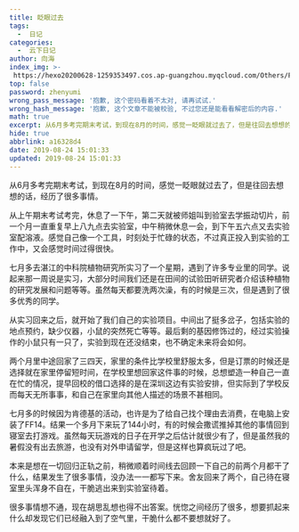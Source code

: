 ```yaml
---
title: 眨眼过去
tags:
  -  日记
categories:
  -  云下日记
author: 向海
index_img: >-
 https://hexo20200628-1259353497.cos.ap-guangzhou.myqcloud.com/Others/Fluid/about.png
top: false
password: zhenyumi
wrong_pass_message: '抱歉, 这个密码看着不太对, 请再试试.'
wrong_hash_message: '抱歉, 这个文章不能被校验, 不过您还是能看看解密后的内容.'
math: true
excerpt: 从6月多考完期末考试，到现在8月的时间，感觉一眨眼就过去了，但是往回去想想的话，经历了很多事情。
hide: true
abbrlink: a16328d4
date: 2019-08-24 15:01:33
updated: 2019-08-24 15:01:33
---
```


从6月多考完期末考试，到现在8月的时间，感觉一眨眼就过去了，但是往回去想想的话，经历了很多事情。

从上午期末考试考完，休息了一下午，第二天就被师姐叫到验室去学振动切片，前一个月一直重复早上八九点去实验室，中午稍微休息一会，到下午五六点又去实验室配溶液。感觉自己像一个工具，时刻处于忙碌的状态，不过真正投入到实验的工作中，又会感觉时间过得很快。

七月多去湛江的中科院植物研究所实习了一个星期，遇到了许多专业里的同学。说起来那一周说是实习，大部分时间我们还是在田间的试验田听研究者介绍该种植物的研究发展和问题等等。虽然每天都要洗两次澡，有的时候是三次，但是遇到了很多优秀的同学。

从实习回来之后，就开始了我们自己的实验项目。中间出了挺多岔子，包括实验的地点预约，缺少仪器，小鼠的突然死亡等等。最后剩的基因修饰过的，经过实验操作的小鼠只有一只了，实验到现在还没结束，也不确定未来将会如何。

两个月里中途回家了三四天，家里的条件比学校里舒服太多，但是订票的时候还是选择就在家里停留短时间，在学校里想回家这件事的时候，总想塑造一种自己一直在忙的情况，提早回校的借口选择的是在深圳这边有实验安排，但实际到了学校反而每天无所事事，和自己在家里向其他人描述的场景不甚相同。

七月多的时候因为肯德基的活动，也许是为了给自己找个理由去消费，在电脑上安装了FF14。结果一个多月下来玩了144小时，有的时候会撒谎推掉其他的事情回到寝室去打游戏。虽然每天玩游戏的日子在开学之后估计就很少有了，但是虽然我的暑假没有出去旅游，也没有对外申请留学，但是这样也算疯玩过了吧。

本来是想在一切回归正轨之前，稍微顺着时间线去回顾一下自己的前两个月都干了什么，结果发生了很多事情，没办法一一都写下来。舍友回来了两个，自己待在寝室里头浑身不自在，干脆逃出来到实验室待着。

很多事情想不通，现在胡思乱想也得不出答案。恍惚之间经历了很多，想要抓起来什么却发现它们已经融入到了空气里，干脆什么都不要想就好了。